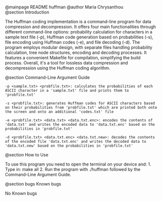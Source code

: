  @mainpage README huffman
 @author Maria Chrysanthou     
 @section Introduction
 
 The Huffman coding implementation is a command-line program for data compression and decompression. It offers four main functionalities through different command-line options: probability calculation for characters in a sample text file (-p), Huffman code generation based on probabilities (-s), file encoding using Huffman codes (-e), and file decoding (-d). The program employs modular design, with separate files handling probability calculation, tree node structures, encoding and decoding processes. It features a convenient Makefile for compilation, simplifying the build process. Overall, it's a tool for lossless data compression and decompression using the Huffman coding algorithm.

 @section Command-Line Argument Guide
 
    -p <sample.txt> <probfile.txt>: calculates the probabilities of each ASCII character in a 'sample.txt' file and prints them to 'probfile.txt'

    -s <probfile.txt>: generates Huffman codes for ASCII characters based on their probabilities from 'probfile.txt' which are printed both onto the screen and onto an additional 'codes.txt' file

    -e <probfile.txt> <data.txt> <data.txt.enc>: encodes the contents of 'data.txt' and writes the encoded data to 'data.txt.enc' based on the probabilities in 'probfile.txt'

    -d <probfile.txt> <data.txt.enc> <data.txt.new>: decodes the contents of the encoded file 'data.txt.enc' and writes the decoded data to 'data.txt.new' based on the probabilities in 'probfile.txt'
  

 @section How to Use
 
 To use this program you need to open the terminal on your device and: 
     1. Type in: make all
     2. Run the program with ./huffman followed by the Command-Line Argument Guide.

@section bugs Known bugs

   No Known bugs
